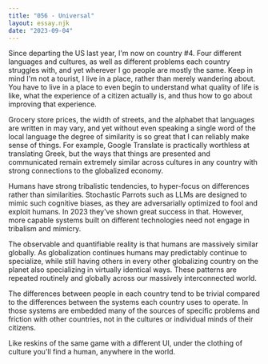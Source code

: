 ```yaml
---
title: "056 - Universal"
layout: essay.njk
date: "2023-09-04"
---
```


Since departing the US last year, I'm now on country #4. Four different languages and cultures, as well as different problems each country struggles with, and yet wherever I go people are mostly the same. Keep in mind I'm not a tourist, I live in a place, rather than merely wandering about. You have to live in a place to even begin to understand what quality of life is like, what the experience of a citizen actually is, and thus how to go about improving that experience.

Grocery store prices, the width of streets, and the alphabet that languages are written in may vary, and yet without even speaking a single word of the local language the degree of similarity is so great that I can reliably make sense of things. For example, Google Translate is practically worthless at translating Greek, but the ways that things are presented and communicated remain extremely similar across cultures in any country with strong connections to the globalized economy.

Humans have strong tribalistic tendencies, to hyper-focus on differences rather than similarities. Stochastic Parrots such as LLMs are designed to mimic such cognitive biases, as they are adversarially optimized to fool and exploit humans. In 2023 they've shown great success in that. However, more capable systems built on different technologies need not engage in tribalism and mimicry.

The observable and quantifiable reality is that humans are massively similar globally. As globalization continues humans may predictably continue to specialize, while still having others in every other globalizing country on the planet also specializing in virtually identical ways. These patterns are repeated routinely and globally across our massively interconnected world.

The differences between people in each country tend to be trivial compared to the differences between the systems each country uses to operate. In those systems are embedded many of the sources of specific problems and friction with other countries, not in the cultures or individual minds of their citizens.

Like reskins of the same game with a different UI, under the clothing of culture you'll find a human, anywhere in the world.